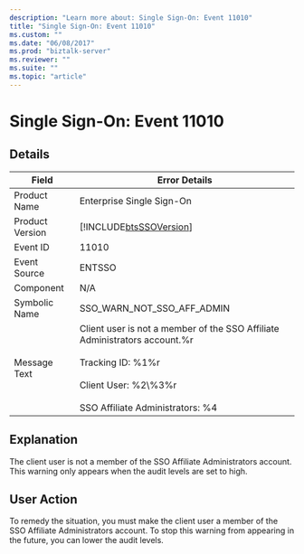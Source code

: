 ```yaml
---
description: "Learn more about: Single Sign-On: Event 11010"
title: "Single Sign-On: Event 11010"
ms.custom: ""
ms.date: "06/08/2017"
ms.prod: "biztalk-server"
ms.reviewer: ""
ms.suite: ""
ms.topic: "article"
---
```

# Single Sign-On: Event 11010
## Details  
  
| Field | Error Details|
|-----------------|-----------------------------------------------------------------------------------------------------------------------------------------------------------------------------------------|
|  Product Name   |                                                                                Enterprise Single Sign-On                                                                                |
| Product Version |                                                               [!INCLUDE[btsSSOVersion](../includes/btsssoversion-md.md)]                                                                |
|    Event ID     |                                                                                          11010                                                                                          |
|  Event Source   |                                                                                         ENTSSO                                                                                          |
|    Component    |                                                                                           N/A                                                                                           |
|  Symbolic Name  |                                                                               SSO_WARN_NOT_SSO_AFF_ADMIN                                                                                |
|  Message Text   | Client user is not a member of the SSO Affiliate Administrators account.%r<br /><br /> Tracking ID: %1%r<br /><br /> Client User: %2\\%3%r<br /><br /> SSO Affiliate Administrators: %4 |
  
## Explanation  
 The client user is not a member of the SSO Affiliate Administrators account. This warning only appears when the audit levels are set to high.  
  
## User Action  
 To remedy the situation, you must make the client user a member of the SSO Affiliate Administrators account. To stop this warning from appearing in the future, you can lower the audit levels.
